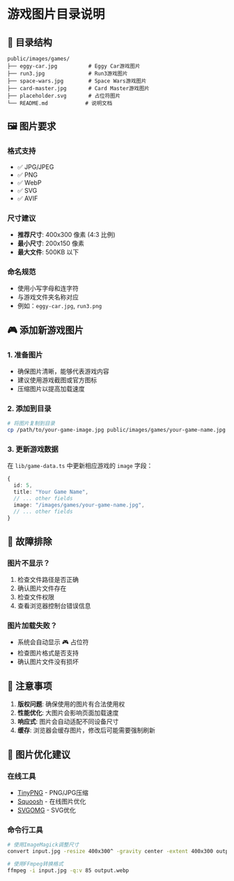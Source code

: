 # 游戏图片目录说明

## 📁 目录结构

```
public/images/games/
├── eggy-car.jpg          # Eggy Car游戏图片
├── run3.jpg              # Run3游戏图片
├── space-wars.jpg        # Space Wars游戏图片
├── card-master.jpg       # Card Master游戏图片
├── placeholder.svg       # 占位符图片
└── README.md            # 说明文档
```

## 🖼️ 图片要求

### 格式支持
- ✅ JPG/JPEG
- ✅ PNG
- ✅ WebP
- ✅ SVG
- ✅ AVIF

### 尺寸建议
- **推荐尺寸**: 400x300 像素 (4:3 比例)
- **最小尺寸**: 200x150 像素
- **最大文件**: 500KB 以下

### 命名规范
- 使用小写字母和连字符
- 与游戏文件夹名称对应
- 例如：`eggy-car.jpg`, `run3.png`

## 🎮 添加新游戏图片

### 1. 准备图片
- 确保图片清晰，能够代表游戏内容
- 建议使用游戏截图或官方图标
- 压缩图片以提高加载速度

### 2. 添加到目录
```bash
# 将图片复制到目录
cp /path/to/your-game-image.jpg public/images/games/your-game-name.jpg
```

### 3. 更新游戏数据
在 `lib/game-data.ts` 中更新相应游戏的 `image` 字段：
```typescript
{
  id: 5,
  title: "Your Game Name",
  // ... other fields
  image: "/images/games/your-game-name.jpg",
  // ... other fields
}
```

## 🔧 故障排除

### 图片不显示？
1. 检查文件路径是否正确
2. 确认图片文件存在
3. 检查文件权限
4. 查看浏览器控制台错误信息

### 图片加载失败？
- 系统会自动显示 🎮 占位符
- 检查图片格式是否支持
- 确认图片文件没有损坏

## 📝 注意事项

1. **版权问题**: 确保使用的图片有合法使用权
2. **性能优化**: 大图片会影响页面加载速度
3. **响应式**: 图片会自动适配不同设备尺寸
4. **缓存**: 浏览器会缓存图片，修改后可能需要强制刷新

## 🎨 图片优化建议

### 在线工具
- [TinyPNG](https://tinypng.com/) - PNG/JPG压缩
- [Squoosh](https://squoosh.app/) - 在线图片优化
- [SVGOMG](https://jakearchibald.github.io/svgomg/) - SVG优化

### 命令行工具
```bash
# 使用ImageMagick调整尺寸
convert input.jpg -resize 400x300^ -gravity center -extent 400x300 output.jpg

# 使用FFmpeg转换格式
ffmpeg -i input.jpg -q:v 85 output.webp
``` 